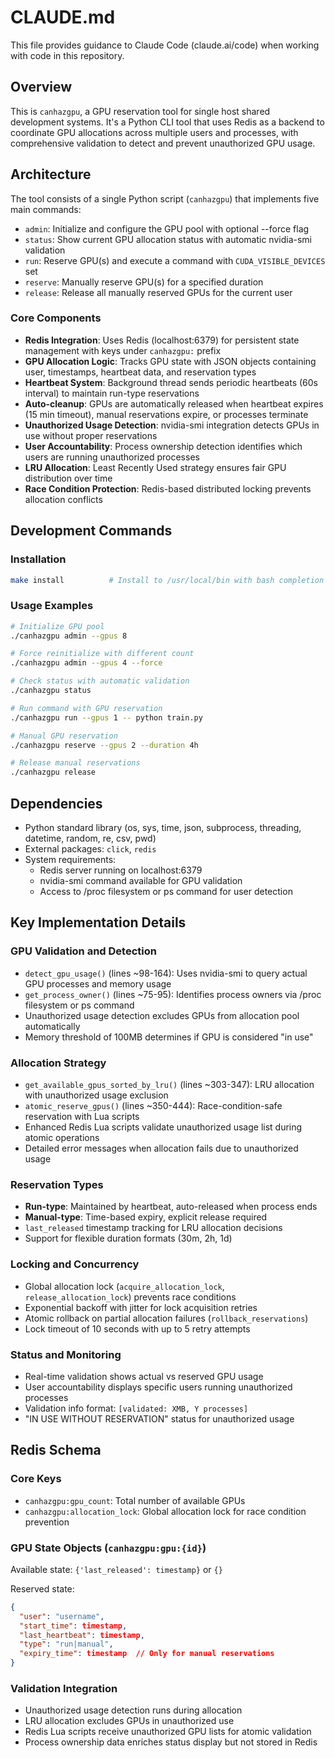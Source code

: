 # CLAUDE.md

This file provides guidance to Claude Code (claude.ai/code) when working with code in this repository.

## Overview

This is `canhazgpu`, a GPU reservation tool for single host shared development systems. It's a Python CLI tool that uses Redis as a backend to coordinate GPU allocations across multiple users and processes, with comprehensive validation to detect and prevent unauthorized GPU usage.

## Architecture

The tool consists of a single Python script (`canhazgpu`) that implements five main commands:
- `admin`: Initialize and configure the GPU pool with optional --force flag
- `status`: Show current GPU allocation status with automatic nvidia-smi validation
- `run`: Reserve GPU(s) and execute a command with `CUDA_VISIBLE_DEVICES` set
- `reserve`: Manually reserve GPU(s) for a specified duration 
- `release`: Release all manually reserved GPUs for the current user

### Core Components

- **Redis Integration**: Uses Redis (localhost:6379) for persistent state management with keys under `canhazgpu:` prefix
- **GPU Allocation Logic**: Tracks GPU state with JSON objects containing user, timestamps, heartbeat data, and reservation types
- **Heartbeat System**: Background thread sends periodic heartbeats (60s interval) to maintain run-type reservations
- **Auto-cleanup**: GPUs are automatically released when heartbeat expires (15 min timeout), manual reservations expire, or processes terminate
- **Unauthorized Usage Detection**: nvidia-smi integration detects GPUs in use without proper reservations
- **User Accountability**: Process ownership detection identifies which users are running unauthorized processes
- **LRU Allocation**: Least Recently Used strategy ensures fair GPU distribution over time
- **Race Condition Protection**: Redis-based distributed locking prevents allocation conflicts

## Development Commands

### Installation
```bash
make install          # Install to /usr/local/bin with bash completion
```

### Usage Examples
```bash
# Initialize GPU pool
./canhazgpu admin --gpus 8

# Force reinitialize with different count
./canhazgpu admin --gpus 4 --force

# Check status with automatic validation
./canhazgpu status

# Run command with GPU reservation
./canhazgpu run --gpus 1 -- python train.py

# Manual GPU reservation
./canhazgpu reserve --gpus 2 --duration 4h

# Release manual reservations
./canhazgpu release
```

## Dependencies

- Python standard library (os, sys, time, json, subprocess, threading, datetime, random, re, csv, pwd)
- External packages: `click`, `redis`
- System requirements: 
  - Redis server running on localhost:6379
  - nvidia-smi command available for GPU validation
  - Access to /proc filesystem or ps command for user detection

## Key Implementation Details

### GPU Validation and Detection
- `detect_gpu_usage()` (lines ~98-164): Uses nvidia-smi to query actual GPU processes and memory usage
- `get_process_owner()` (lines ~75-95): Identifies process owners via /proc filesystem or ps command
- Unauthorized usage detection excludes GPUs from allocation pool automatically
- Memory threshold of 100MB determines if GPU is considered "in use"

### Allocation Strategy
- `get_available_gpus_sorted_by_lru()` (lines ~303-347): LRU allocation with unauthorized usage exclusion
- `atomic_reserve_gpus()` (lines ~350-444): Race-condition-safe reservation with Lua scripts
- Enhanced Redis Lua scripts validate unauthorized usage list during atomic operations
- Detailed error messages when allocation fails due to unauthorized usage

### Reservation Types
- **Run-type**: Maintained by heartbeat, auto-released when process ends
- **Manual-type**: Time-based expiry, explicit release required
- `last_released` timestamp tracking for LRU allocation decisions
- Support for flexible duration formats (30m, 2h, 1d)

### Locking and Concurrency
- Global allocation lock (`acquire_allocation_lock`, `release_allocation_lock`) prevents race conditions
- Exponential backoff with jitter for lock acquisition retries
- Atomic rollback on partial allocation failures (`rollback_reservations`)
- Lock timeout of 10 seconds with up to 5 retry attempts

### Status and Monitoring
- Real-time validation shows actual vs reserved GPU usage
- User accountability displays specific users running unauthorized processes
- Validation info format: `[validated: XMB, Y processes]`
- "IN USE WITHOUT RESERVATION" status for unauthorized usage

## Redis Schema

### Core Keys
- `canhazgpu:gpu_count`: Total number of available GPUs
- `canhazgpu:allocation_lock`: Global allocation lock for race condition prevention

### GPU State Objects (`canhazgpu:gpu:{id}`)
Available state: `{'last_released': timestamp}` or `{}`

Reserved state:
```json
{
  "user": "username",
  "start_time": timestamp,
  "last_heartbeat": timestamp,
  "type": "run|manual",
  "expiry_time": timestamp  // Only for manual reservations
}
```

### Validation Integration
- Unauthorized usage detection runs during allocation
- LRU allocation excludes GPUs in unauthorized use
- Redis Lua scripts receive unauthorized GPU lists for atomic validation
- Process ownership data enriches status display but not stored in Redis
